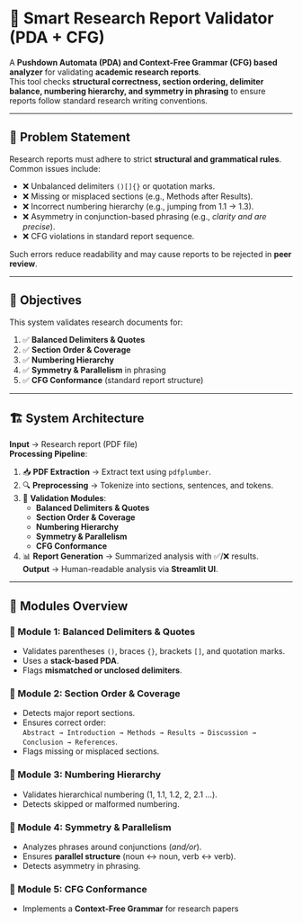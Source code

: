 # 📑 Smart Research Report Validator (PDA + CFG)

A **Pushdown Automata (PDA) and Context-Free Grammar (CFG) based analyzer** for validating **academic research reports**.  
This tool checks **structural correctness, section ordering, delimiter balance, numbering hierarchy, and symmetry in phrasing** to ensure reports follow standard research writing conventions.

---

## 🎯 Problem Statement
Research reports must adhere to strict **structural and grammatical rules**.  
Common issues include:
- ❌ Unbalanced delimiters `()[]{}` or quotation marks.
- ❌ Missing or misplaced sections (e.g., Methods after Results).
- ❌ Incorrect numbering hierarchy (e.g., jumping from 1.1 → 1.3).
- ❌ Asymmetry in conjunction-based phrasing (e.g., *clarity and are precise*).
- ❌ CFG violations in standard report sequence.

Such errors reduce readability and may cause reports to be rejected in **peer review**.

---

## 🧠 Objectives
This system validates research documents for:
1. ✅ **Balanced Delimiters & Quotes**  
2. ✅ **Section Order & Coverage**  
3. ✅ **Numbering Hierarchy**  
4. ✅ **Symmetry & Parallelism** in phrasing  
5. ✅ **CFG Conformance** (standard report structure)  

---

## 🏗️ System Architecture

**Input** → Research report (PDF file)  
**Processing Pipeline**:
1. 📥 **PDF Extraction** → Extract text using `pdfplumber`.  
2. 🔍 **Preprocessing** → Tokenize into sections, sentences, and tokens.  
3. 🧩 **Validation Modules**:
   - **Balanced Delimiters & Quotes**
   - **Section Order & Coverage**
   - **Numbering Hierarchy**
   - **Symmetry & Parallelism**
   - **CFG Conformance**
4. 📊 **Report Generation** → Summarized analysis with ✅/❌ results.  
**Output** → Human-readable analysis via **Streamlit UI**.

---

## 🧩 Modules Overview

### 🔹 Module 1: Balanced Delimiters & Quotes
- Validates parentheses `()`, braces `{}`, brackets `[]`, and quotation marks.  
- Uses a **stack-based PDA**.  
- Flags **mismatched or unclosed delimiters**.

### 🔹 Module 2: Section Order & Coverage
- Detects major report sections.  
- Ensures correct order:  
  `Abstract → Introduction → Methods → Results → Discussion → Conclusion → References`.  
- Flags missing or misplaced sections.

### 🔹 Module 3: Numbering Hierarchy
- Validates hierarchical numbering (1, 1.1, 1.2, 2, 2.1 …).  
- Detects skipped or malformed numbering.

### 🔹 Module 4: Symmetry & Parallelism
- Analyzes phrases around conjunctions (*and/or*).  
- Ensures **parallel structure** (noun ↔ noun, verb ↔ verb).  
- Detects asymmetry in phrasing.

### 🔹 Module 5: CFG Conformance
- Implements a **Context-Free Grammar** for research papers

